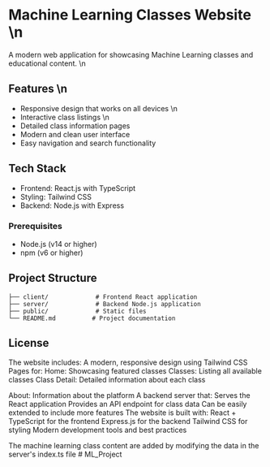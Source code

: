 # Machine Learning Classes Website \n

A modern web application for showcasing Machine Learning classes and educational content. \n

## Features \n

- Responsive design that works on all devices \n
- Interactive class listings \n
- Detailed class information pages
- Modern and clean user interface
- Easy navigation and search functionality

## Tech Stack

- Frontend: React.js with TypeScript
- Styling: Tailwind CSS
- Backend: Node.js with Express

### Prerequisites

- Node.js (v14 or higher)
- npm (v6 or higher)


## Project Structure

```
├── client/             # Frontend React application
├── server/             # Backend Node.js application
├── public/             # Static files
└── README.md          # Project documentation
```

## License

The website includes:
A modern, responsive design using Tailwind CSS
Pages for:
Home: Showcasing featured classes
Classes: Listing all available classes
Class Detail: Detailed information about each class

About: Information about the platform
A backend server that:
Serves the React application
Provides an API endpoint for class data
Can be easily extended to include more features
The website is built with:
React + TypeScript for the frontend
Express.js for the backend
Tailwind CSS for styling
Modern development tools and best practices

The machine learning class content are added by modifying the data in the server's index.ts file
#   M L _ P r o j e c t 
 
 
